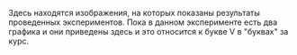 Здесь находятся изображения, на которых показаны результаты проведенных экспериментов. Пока в данном эксперименте есть два графика и они приведены здесь и это относится к букве V в "буквах" за курс.
